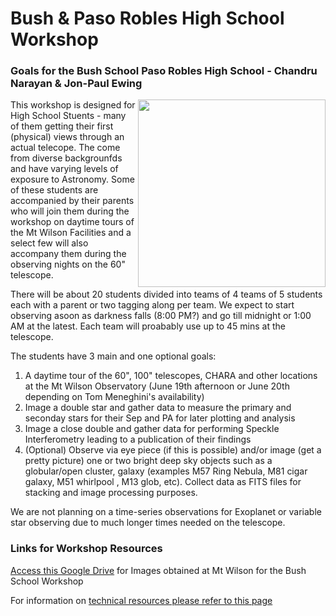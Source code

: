 # Bush & Paso Robles High School Workshop

### Goals for the Bush School Paso Robles High School - Chandru Narayan & Jon-Paul Ewing

<img src="2_m42_final.png" align="right" width=300px />

This workshop is designed for High School Stuents - many of them getting their first (physical) views through an actual telecope.  The come from diverse backgrounfds and have varying levels of exposure to Astronomy.  Some of these students are accompanied by their parents who will join them during the workshop on daytime tours of the Mt Wilson Facilities and a select few will also accompany them during the observing nights on the 60" telescope.  

There will be about 20 students divided into teams of 4 teams of 5 students each with a parent or two tagging along per team. We expect to start observing asoon as darkness falls (8:00 PM?) and go till midnight or 1:00 AM at the latest. Each team will proabably use up to 45 mins at the telescope.

The students have 3 main and one optional goals:

1.  A daytime tour of the 60", 100" telescopes, CHARA and other locations at the Mt Wilson Observatory (June 19th afternoon or June 20th depending on Tom Meneghini's availability)
1.  Image a double star and gather data to measure the primary and seconday stars for their Sep and PA for later plotting and analysis
1.  Image a close double and gather data for performing Speckle Interferometry leading to a publication of their findings
1.  (Optional) Observe via eye piece (if this is possible) and/or image (get a pretty picture) one or two bright deep sky objects such as a globular/open cluster, galaxy (examples M57 Ring Nebula, M81 cigar galaxy, M51 whirlpool , M13 glob, etc). Collect data as FITS files for stacking and image processing purposes.  

We are not planning on a time-series observations for Exoplanet or variable star observing due to much longer times needed on the telescope.

### Links for Workshop Resources

[Access this Google Drive](https://drive.google.com/drive/folders/16FN23fHDwa_AChKWwMbZyexjmuUDk1BK?usp=sharing) for Images obtained at Mt Wilson for the Bush School Workshop

For information on [technical resources please refer to this page](https://chandrunarayan.github.io/Mt-Wilson-Workshops/#links-for-workshop-resources)


